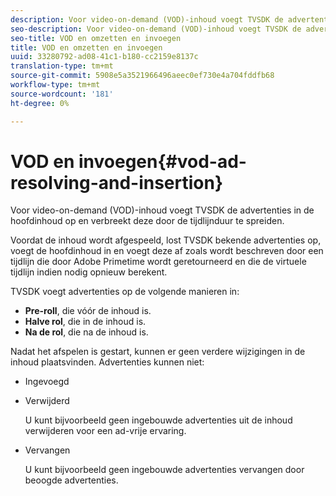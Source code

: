 ```yaml
---
description: Voor video-on-demand (VOD)-inhoud voegt TVSDK de advertenties in de hoofdinhoud op en verbreekt deze door de tijdlijnduur te spreiden.
seo-description: Voor video-on-demand (VOD)-inhoud voegt TVSDK de advertenties in de hoofdinhoud op en verbreekt deze door de tijdlijnduur te spreiden.
seo-title: VOD en omzetten en invoegen
title: VOD en omzetten en invoegen
uuid: 33280792-ad08-41c1-b180-cc2159e8137c
translation-type: tm+mt
source-git-commit: 5908e5a3521966496aeec0ef730e4a704fddfb68
workflow-type: tm+mt
source-wordcount: '181'
ht-degree: 0%

---
```



# VOD en invoegen{#vod-ad-resolving-and-insertion}

Voor video-on-demand (VOD)-inhoud voegt TVSDK de advertenties in de hoofdinhoud op en verbreekt deze door de tijdlijnduur te spreiden.

Voordat de inhoud wordt afgespeeld, lost TVSDK bekende advertenties op, voegt de hoofdinhoud in en voegt deze af zoals wordt beschreven door een tijdlijn die door Adobe Primetime wordt geretourneerd en die de virtuele tijdlijn indien nodig opnieuw berekent.

TVSDK voegt advertenties op de volgende manieren in:

* **Pre-roll**, die vóór de inhoud is.
* **Halve rol**, die in de inhoud is.
* **Na de rol**, die na de inhoud is.

Nadat het afspelen is gestart, kunnen er geen verdere wijzigingen in de inhoud plaatsvinden. Advertenties kunnen niet:

* Ingevoegd
* Verwijderd

   U kunt bijvoorbeeld geen ingebouwde advertenties uit de inhoud verwijderen voor een ad-vrije ervaring.
* Vervangen

   U kunt bijvoorbeeld geen ingebouwde advertenties vervangen door beoogde advertenties.

